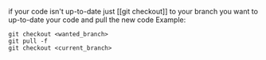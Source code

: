 if your code isn't up-to-date just [[git checkout]] to your branch you want to up-to-date your code and pull the new code 
Example:
```
git checkout <wanted_branch>
git pull -f 
git checkout <current_branch>
```